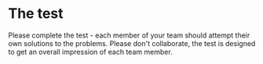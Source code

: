 The test
===================

Please complete the test - each member of your team should attempt their own solutions to the problems. 
Please don't collaborate, the test is designed to get an overall impression of each team member.



